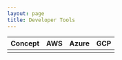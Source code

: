 ```yaml
---
layout: page
title: Developer Tools
---
```


| Concept | AWS | Azure | GCP |
|-------|--------|---------|--------|
|||||
